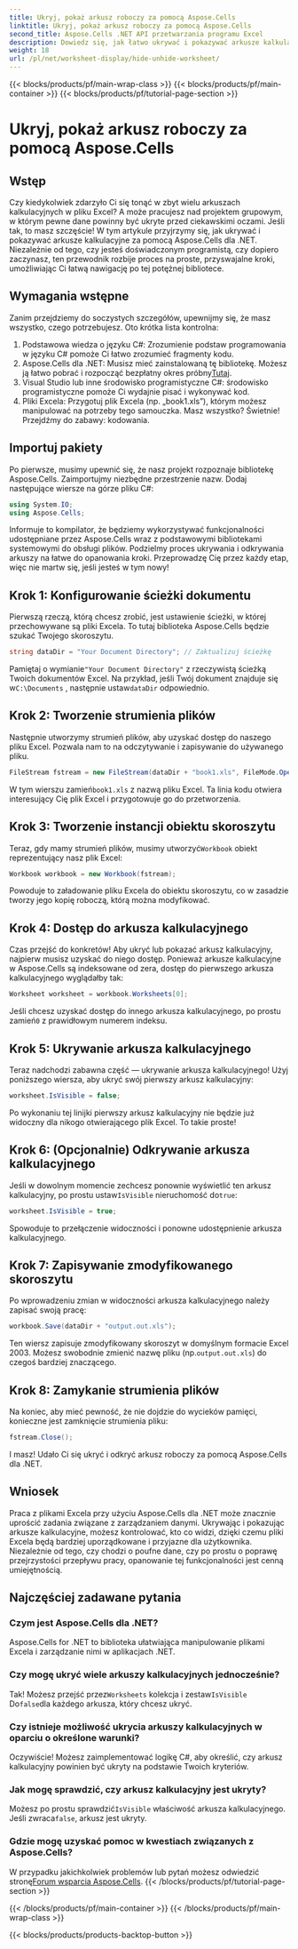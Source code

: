 ```yaml
---
title: Ukryj, pokaż arkusz roboczy za pomocą Aspose.Cells
linktitle: Ukryj, pokaż arkusz roboczy za pomocą Aspose.Cells
second_title: Aspose.Cells .NET API przetwarzania programu Excel
description: Dowiedz się, jak łatwo ukrywać i pokazywać arkusze kalkulacyjne w programie Excel przy użyciu Aspose.Cells dla .NET. Przewodnik krok po kroku wypełniony wskazówkami i spostrzeżeniami.
weight: 18
url: /pl/net/worksheet-display/hide-unhide-worksheet/
---
```


{{< blocks/products/pf/main-wrap-class >}}
{{< blocks/products/pf/main-container >}}
{{< blocks/products/pf/tutorial-page-section >}}

# Ukryj, pokaż arkusz roboczy za pomocą Aspose.Cells

## Wstęp
Czy kiedykolwiek zdarzyło Ci się tonąć w zbyt wielu arkuszach kalkulacyjnych w pliku Excel? A może pracujesz nad projektem grupowym, w którym pewne dane powinny być ukryte przed ciekawskimi oczami. Jeśli tak, to masz szczęście! W tym artykule przyjrzymy się, jak ukrywać i pokazywać arkusze kalkulacyjne za pomocą Aspose.Cells dla .NET. Niezależnie od tego, czy jesteś doświadczonym programistą, czy dopiero zaczynasz, ten przewodnik rozbije proces na proste, przyswajalne kroki, umożliwiając Ci łatwą nawigację po tej potężnej bibliotece.
## Wymagania wstępne
Zanim przejdziemy do soczystych szczegółów, upewnijmy się, że masz wszystko, czego potrzebujesz. Oto krótka lista kontrolna:
1. Podstawowa wiedza o języku C#: Zrozumienie podstaw programowania w języku C# pomoże Ci łatwo zrozumieć fragmenty kodu.
2.  Aspose.Cells dla .NET: Musisz mieć zainstalowaną tę bibliotekę. Możesz ją łatwo pobrać i rozpocząć bezpłatny okres próbny[Tutaj](https://releases.aspose.com/).
3. Visual Studio lub inne środowisko programistyczne C#: środowisko programistyczne pomoże Ci wydajnie pisać i wykonywać kod.
4. Pliki Excela: Przygotuj plik Excela (np. „book1.xls”), którym możesz manipulować na potrzeby tego samouczka.
Masz wszystko? Świetnie! Przejdźmy do zabawy: kodowania.
## Importuj pakiety
Po pierwsze, musimy upewnić się, że nasz projekt rozpoznaje bibliotekę Aspose.Cells. Zaimportujmy niezbędne przestrzenie nazw. Dodaj następujące wiersze na górze pliku C#:
```csharp
using System.IO;
using Aspose.Cells;
```
Informuje to kompilator, że będziemy wykorzystywać funkcjonalności udostępniane przez Aspose.Cells wraz z podstawowymi bibliotekami systemowymi do obsługi plików.
Podzielmy proces ukrywania i odkrywania arkuszy na łatwe do opanowania kroki. Przeprowadzę Cię przez każdy etap, więc nie martw się, jeśli jesteś w tym nowy!
## Krok 1: Konfigurowanie ścieżki dokumentu
Pierwszą rzeczą, którą chcesz zrobić, jest ustawienie ścieżki, w której przechowywane są pliki Excela. To tutaj biblioteka Aspose.Cells będzie szukać Twojego skoroszytu.
```csharp
string dataDir = "Your Document Directory"; // Zaktualizuj ścieżkę
```
 Pamiętaj o wymianie`"Your Document Directory"` z rzeczywistą ścieżką Twoich dokumentów Excel. Na przykład, jeśli Twój dokument znajduje się w`C:\Documents` , następnie ustaw`dataDir` odpowiednio.
## Krok 2: Tworzenie strumienia plików
Następnie utworzymy strumień plików, aby uzyskać dostęp do naszego pliku Excel. Pozwala nam to na odczytywanie i zapisywanie do używanego pliku.
```csharp
FileStream fstream = new FileStream(dataDir + "book1.xls", FileMode.Open);
```
 W tym wierszu zamień`book1.xls` z nazwą pliku Excel. Ta linia kodu otwiera interesujący Cię plik Excel i przygotowuje go do przetworzenia.
## Krok 3: Tworzenie instancji obiektu skoroszytu
 Teraz, gdy mamy strumień plików, musimy utworzyć`Workbook` obiekt reprezentujący nasz plik Excel:
```csharp
Workbook workbook = new Workbook(fstream);
```
Powoduje to załadowanie pliku Excela do obiektu skoroszytu, co w zasadzie tworzy jego kopię roboczą, którą można modyfikować.
## Krok 4: Dostęp do arkusza kalkulacyjnego
Czas przejść do konkretów! Aby ukryć lub pokazać arkusz kalkulacyjny, najpierw musisz uzyskać do niego dostęp. Ponieważ arkusze kalkulacyjne w Aspose.Cells są indeksowane od zera, dostęp do pierwszego arkusza kalkulacyjnego wyglądałby tak:
```csharp
Worksheet worksheet = workbook.Worksheets[0];
```
 Jeśli chcesz uzyskać dostęp do innego arkusza kalkulacyjnego, po prostu zamień`0` z prawidłowym numerem indeksu.
## Krok 5: Ukrywanie arkusza kalkulacyjnego
Teraz nadchodzi zabawna część — ukrywanie arkusza kalkulacyjnego! Użyj poniższego wiersza, aby ukryć swój pierwszy arkusz kalkulacyjny:
```csharp
worksheet.IsVisible = false;
```
Po wykonaniu tej linijki pierwszy arkusz kalkulacyjny nie będzie już widoczny dla nikogo otwierającego plik Excel. To takie proste!
## Krok 6: (Opcjonalnie) Odkrywanie arkusza kalkulacyjnego
 Jeśli w dowolnym momencie zechcesz ponownie wyświetlić ten arkusz kalkulacyjny, po prostu ustaw`IsVisible` nieruchomość do`true`:
```csharp
worksheet.IsVisible = true;
```
Spowoduje to przełączenie widoczności i ponowne udostępnienie arkusza kalkulacyjnego.
## Krok 7: Zapisywanie zmodyfikowanego skoroszytu
Po wprowadzeniu zmian w widoczności arkusza kalkulacyjnego należy zapisać swoją pracę:
```csharp
workbook.Save(dataDir + "output.out.xls");
```
 Ten wiersz zapisuje zmodyfikowany skoroszyt w domyślnym formacie Excel 2003. Możesz swobodnie zmienić nazwę pliku (np.`output.out.xls`) do czegoś bardziej znaczącego.
## Krok 8: Zamykanie strumienia plików
Na koniec, aby mieć pewność, że nie dojdzie do wycieków pamięci, konieczne jest zamknięcie strumienia pliku:
```csharp
fstream.Close();
```
I masz! Udało Ci się ukryć i odkryć arkusz roboczy za pomocą Aspose.Cells dla .NET.
## Wniosek
Praca z plikami Excela przy użyciu Aspose.Cells dla .NET może znacznie uprościć zadania związane z zarządzaniem danymi. Ukrywając i pokazując arkusze kalkulacyjne, możesz kontrolować, kto co widzi, dzięki czemu pliki Excela będą bardziej uporządkowane i przyjazne dla użytkownika. Niezależnie od tego, czy chodzi o poufne dane, czy po prostu o poprawę przejrzystości przepływu pracy, opanowanie tej funkcjonalności jest cenną umiejętnością.
## Najczęściej zadawane pytania
### Czym jest Aspose.Cells dla .NET?
Aspose.Cells for .NET to biblioteka ułatwiająca manipulowanie plikami Excela i zarządzanie nimi w aplikacjach .NET.
### Czy mogę ukryć wiele arkuszy kalkulacyjnych jednocześnie?
 Tak! Możesz przejść przez`Worksheets` kolekcja i zestaw`IsVisible` Do`false`dla każdego arkusza, który chcesz ukryć.
### Czy istnieje możliwość ukrycia arkuszy kalkulacyjnych w oparciu o określone warunki?
Oczywiście! Możesz zaimplementować logikę C#, aby określić, czy arkusz kalkulacyjny powinien być ukryty na podstawie Twoich kryteriów.
### Jak mogę sprawdzić, czy arkusz kalkulacyjny jest ukryty?
 Możesz po prostu sprawdzić`IsVisible` właściwość arkusza kalkulacyjnego. Jeśli zwraca`false`, arkusz jest ukryty.
### Gdzie mogę uzyskać pomoc w kwestiach związanych z Aspose.Cells?
 W przypadku jakichkolwiek problemów lub pytań możesz odwiedzić stronę[Forum wsparcia Aspose.Cells](https://forum.aspose.com/c/cells/9).
{{< /blocks/products/pf/tutorial-page-section >}}

{{< /blocks/products/pf/main-container >}}
{{< /blocks/products/pf/main-wrap-class >}}

{{< blocks/products/products-backtop-button >}}
